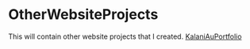 # OtherWebsiteProjects

This will contain other website projects that I created.
[KalaniAuPortfolio](http://jrasay89.github.io/OtherWebsiteProjects/KalaniAuPortfolio/)